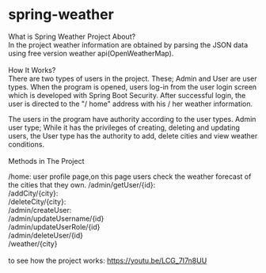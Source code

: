 # spring-weather
What is Spring Weather Project About?
<br/>
In the project weather information are obtained by parsing the JSON data using free version weather api(OpenWeatherMap).
<br/>
<br/>
How It Works?<br/>
There are two types of users in the project. These; Admin and User are user types. When the program is opened, users log-in from the user login screen which is developed with Spring Boot Security. After successful login, the user is directed to the "/ home" address with his / her weather information.

The users in the program have authority according to the user types. Admin user type; While it has the privileges of creating, deleting and updating users, the User type has the authority to add, delete cities and view weather conditions.
<br/>
<br/>
Methods in The Project

/home: user profile page,on this page users check the weather forecast of the cities that they own.
/admin/getUser/{id}:<br/>
/addCity/{city}:<br/>
/deleteCity/{city}:<br/>
/admin/createUser:<br/>
/admin/updateUsername/{id}<br/>
/admin/updateUserRole/{id}<br/>
/admin/deleteUser/{id}<br/>
/weather/{city}<br/>
<br/>
to see how the project works: https://youtu.be/LCG_7I7n8UU
